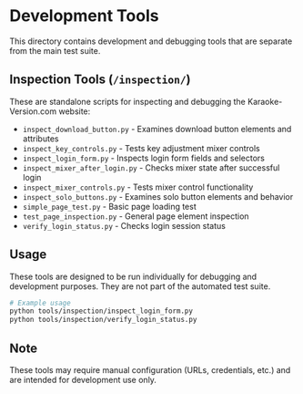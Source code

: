 # Development Tools

This directory contains development and debugging tools that are separate from the main test suite.

## Inspection Tools (`/inspection/`)

These are standalone scripts for inspecting and debugging the Karaoke-Version.com website:

- `inspect_download_button.py` - Examines download button elements and attributes
- `inspect_key_controls.py` - Tests key adjustment mixer controls
- `inspect_login_form.py` - Inspects login form fields and selectors
- `inspect_mixer_after_login.py` - Checks mixer state after successful login
- `inspect_mixer_controls.py` - Tests mixer control functionality
- `inspect_solo_buttons.py` - Examines solo button elements and behavior
- `simple_page_test.py` - Basic page loading test
- `test_page_inspection.py` - General page element inspection
- `verify_login_status.py` - Checks login session status

## Usage

These tools are designed to be run individually for debugging and development purposes. They are not part of the automated test suite.

```bash
# Example usage
python tools/inspection/inspect_login_form.py
python tools/inspection/verify_login_status.py
```

## Note

These tools may require manual configuration (URLs, credentials, etc.) and are intended for development use only.